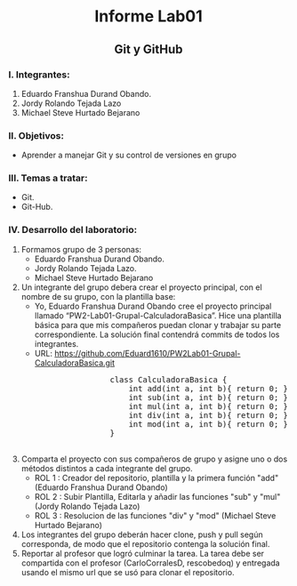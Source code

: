 <h1 align="center">Informe Lab01</h1>
<h2 align="center">Git y GitHub</h2>
<h3>I. Integrantes:</h3>
<ol>
    <li>Eduardo Franshua Durand Obando.</li>
    <li>Jordy Rolando Tejada Lazo</li>
    <li>Michael Steve Hurtado Bejarano</li>
</ol>

<h3>II. Objetivos:</h3>
<ul>
    <li>Aprender a manejar Git y su control de versiones en grupo</li>
</ul>

<h3>III. Temas a tratar:</h3>
<ul>
    <li>Git.</li>
    <li>Git-Hub.</li>
</ul>
<h3>IV. Desarrollo del laboratorio:</h3>
<ol>
    <li>Formamos grupo de 3 personas:
        <ul>
            <li>Eduardo Franshua Durand Obando.</li>
            <li>Jordy Rolando Tejada Lazo.</li>
            <li>Michael Steve Hurtado Bejarano</li>
        </ul>
    </li>
    <li>Un integrante del grupo debera crear el proyecto principal, con el nombre de su grupo, con la plantilla base:
        <ul>
            <li>
                Yo, Eduardo Franshua Durand Obando cree el proyecto principal llamado “PW2-Lab01-Grupal-CalculadoraBasica”. 
                Hice una plantilla básica para que mis compañeros puedan clonar y trabajar su parte correspondiente. 
                La solución final contendrá commits de todos los integrantes.
            </li>
            <li>URL: <a href="https://github.com/Eduard1610/PW2Lab01-Grupal-CalculadoraBasica.git" target="_blank">
                    https://github.com/Eduard1610/PW2Lab01-Grupal-CalculadoraBasica.git
                    </a>
            </li>
            <pre>
                class CalculadoraBasica {
                    int add(int a, int b){ return 0; }   
                    int sub(int a, int b){ return 0; }   
                    int mul(int a, int b){ return 0; }   
                    int div(int a, int b){ return 0; }   
                    int mod(int a, int b){ return 0; }
                }   
            </pre>   
        </ul>
    </li>
    <li>
        Comparta el proyecto con sus compañeros de grupo y asigne uno o dos
        métodos distintos a cada integrante del grupo.
        <ul>
            <li>ROL 1 : Creador del repositorio, plantilla y la primera función "add" (Eduardo Franshua Durand Obando)</li>
            <li>ROL 2 : Subir Plantilla, Editarla y añadir las funciones "sub" y "mul" (Jordy Rolando Tejada Lazo)</li>
            <li>ROL 3 : Resolucion de las funciones "div" y "mod" (Michael Steve Hurtado Bejarano)</li>
        </ul>
    </li>
    <li>
        Los integrantes del grupo deberán hacer clone, push y pull según corresponda,
        de modo que el repositorio contenga la solución final.
    </li>
    <li>
        Reportar al profesor que logró culminar la tarea. La tarea debe ser compartida
        con el profesor (CarloCorralesD, rescobedoq) y entregada usando el mismo url
        que se usó para clonar el repositorio.
    </li>
</ol>